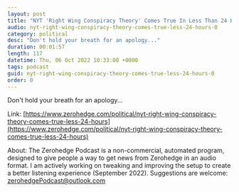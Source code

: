 ```yaml
---
layout: post
title: "NYT 'Right Wing Conspiracy Theory' Comes True In Less Than 24 Hours"
audio: nyt-right-wing-conspiracy-theory-comes-true-less-24-hours-0
category: political
desc: "Don't hold your breath for an apology..."
duration: 00:01:57
length: 117
datetime: Thu, 06 Oct 2022 10:33:00 +0000
tags: podcast
guid: nyt-right-wing-conspiracy-theory-comes-true-less-24-hours-0
order: 0
---
```

Don't hold your breath for an apology...

Link: [https://www.zerohedge.com/political/nyt-right-wing-conspiracy-theory-comes-true-less-24-hours](https://www.zerohedge.com/political/nyt-right-wing-conspiracy-theory-comes-true-less-24-hours)

About: The Zerohedge Podcast is a non-commercial, automated program, designed to give people a way to get news from Zerohedge in an audio format.  I am actively working on tweaking and improving the setup to create a better listening experience (September 2022).  Suggestions are welcome: [zerohedgePodcast@outlook.com](mailto:zerohedgePodcast@outlook.com)